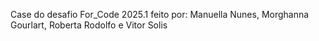 Case do desafio For_Code 2025.1 feito por: Manuella Nunes, Morghanna Gourlart, Roberta Rodolfo e Vitor Solis
